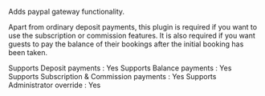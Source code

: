 Adds paypal gateway functionality.

Apart from ordinary deposit payments, this plugin is required if you want to use the subscription or commission features. It is also required if you want guests to pay the balance of their bookings after the initial booking has been taken.

Supports Deposit payments : Yes
Supports Balance payments : Yes
Supports Subscription & Commission payments : Yes
Supports Administrator override : Yes

